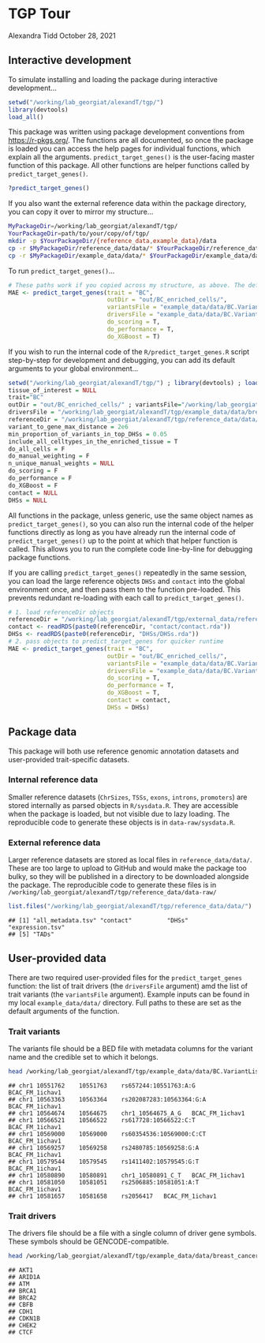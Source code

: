 TGP Tour
================
Alexandra Tidd
October 28, 2021

## Interactive development

To simulate installing and loading the package during interactive development...

``` r
setwd("/working/lab_georgiat/alexandT/tgp/")
library(devtools)
load_all()
```

This package was written using package development conventions from <https://r-pkgs.org/>. The functions are all documented, so once the package is loaded you can access the help pages for individual functions, which explain all the arguments. `predict_target_genes()` is the user-facing master function of this package. All other functions are helper functions called by `predict_target_genes()`.

``` r
?predict_target_genes()
```

If you also want the external reference data within the package directory, you can copy it over to mirror my structure...

``` bash
MyPackageDir=/working/lab_georgiat/alexandT/tgp/
YourPackageDir=path/to/your/copy/of/tgp/
mkdir -p $YourPackageDir/{reference_data,example_data}/data
cp -r $MyPackageDir/reference_data/data/* $YourPackageDir/reference_data/data/
cp -r $MyPackageDir/example_data/data/* $YourPackageDir/example_data/data/
```

To run `predict_target_genes()`...

``` r
# These paths work if you copied across my structure, as above. The default paths are full paths to my files, so should work the same.
MAE <- predict_target_genes(trait = "BC",
                            outDir = "out/BC_enriched_cells/",
                            variantsFile = "example_data/data/BC.VariantList.bed",
                            driversFile = "example_data/data/BC.VariantList.bed",
                            do_scoring = T,
                            do_performance = T,
                            do_XGBoost = T)
```

If you wish to run the internal code of the `R/predict_target_genes.R` script step-by-step for development and debugging, you can add its default arguments to your global environment...

``` r
setwd("/working/lab_georgiat/alexandT/tgp/") ; library(devtools) ; load_all() 
tissue_of_interest = NULL 
trait="BC" 
outDir = "out/BC_enriched_cells/" ; variantsFile="/working/lab_georgiat/alexandT/tgp/example_data/data/BC.VariantList.bed" 
driversFile = "/working/lab_georgiat/alexandT/tgp/example_data/data/breast_cancer_drivers_2021.txt" 
referenceDir = "/working/lab_georgiat/alexandT/tgp/reference_data/data/" 
variant_to_gene_max_distance = 2e6 
min_proportion_of_variants_in_top_DHSs = 0.05 
include_all_celltypes_in_the_enriched_tissue = T 
do_all_cells = F 
do_manual_weighting = F 
n_unique_manual_weights = NULL 
do_scoring = F 
do_performance = F 
do_XGBoost = F 
contact = NULL 
DHSs = NULL
```

All functions in the package, unless generic, use the same object names as `predict_target_genes()`, so you can also run the internal code of the helper functions directly as long as you have already run the internal code of `predict_target_genes()` up to the point at which that helper function is called. This allows you to run the complete code line-by-line for debugging package functions.

If you are calling `predict_target_genes()` repeatedly in the same session, you can load the large reference objects `DHSs` and `contact` into the global environment once, and then pass them to the function pre-loaded. This prevents redundant re-loading with each call to `predict_target_genes()`.

``` r
# 1. load referenceDir objects
referenceDir = "/working/lab_georgiat/alexandT/tgp/external_data/reference/"
contact <- readRDS(paste0(referenceDir, "contact/contact.rda"))
DHSs <- readRDS(paste0(referenceDir, "DHSs/DHSs.rda"))
# 2. pass objects to predict_target_genes for quicker runtime
MAE <- predict_target_genes(trait = "BC",
                            outDir = "out/BC_enriched_cells/",
                            variantsFile = "example_data/data/BC.VariantList.bed",
                            driversFile = "example_data/data/BC.VariantList.bed",
                            do_scoring = T,
                            do_performance = T,
                            do_XGBoost = T,
                            contact = contact,
                            DHSs = DHSs)
```

## Package data

This package will both use reference genomic annotation datasets and user-provided trait-specific datasets.

### Internal reference data

Smaller reference datasets (`ChrSizes`, `TSSs`, `exons`, `introns`, `promoters`) are stored internally as parsed objects in `R/sysdata.R`. They are accessible when the package is loaded, but not visible due to lazy loading. The reproducible code to generate these objects is in `data-raw/sysdata.R`.

### External reference data

Larger reference datasets are stored as local files in `reference_data/data/`. These are too large to upload to GitHub and would make the package too bulky, so they will be published in a directory to be downloaded alongside the package. The reproducible code to generate these files is in `/working/lab_georgiat/alexandT/tgp/reference_data/data-raw/`

``` r
list.files("/working/lab_georgiat/alexandT/tgp/reference_data/data/")
```

    ## [1] "all_metadata.tsv" "contact"          "DHSs"             "expression.tsv"  
    ## [5] "TADs"

## User-provided data

There are two required user-provided files for the `predict_target_genes` function: the list of trait drivers (the `driversFile` argument) amd the list of trait variants (the `variantsFile` argument). Example inputs can be found in my local `example_data/data/` directory. Full paths to these are set as the default arguments of the function.

### Trait variants

The variants file should be a BED file with metadata columns for the variant name and the credible set to which it belongs.

``` bash
head /working/lab_georgiat/alexandT/tgp/example_data/data/BC.VariantList.bed
```

    ## chr1 10551762    10551763    rs657244:10551763:A:G   BCAC_FM_1ichav1
    ## chr1 10563363    10563364    rs202087283:10563364:G:A    BCAC_FM_1ichav1
    ## chr1 10564674    10564675    chr1_10564675_A_G   BCAC_FM_1ichav1
    ## chr1 10566521    10566522    rs617728:10566522:C:T   BCAC_FM_1ichav1
    ## chr1 10569000    10569000    rs60354536:10569000:C:CT    BCAC_FM_1ichav1
    ## chr1 10569257    10569258    rs2480785:10569258:G:A  BCAC_FM_1ichav1
    ## chr1 10579544    10579545    rs1411402:10579545:G:T  BCAC_FM_1ichav1
    ## chr1 10580890    10580891    chr1_10580891_C_T   BCAC_FM_1ichav1
    ## chr1 10581050    10581051    rs2506885:10581051:A:T  BCAC_FM_1ichav1
    ## chr1 10581657    10581658    rs2056417   BCAC_FM_1ichav1

### Trait drivers

The drivers file should be a file with a single column of driver gene symbols. These symbols should be GENCODE-compatible.

``` bash
head /working/lab_georgiat/alexandT/tgp/example_data/data/breast_cancer_drivers_2021.txt
```

    ## AKT1
    ## ARID1A
    ## ATM
    ## BRCA1
    ## BRCA2
    ## CBFB
    ## CDH1
    ## CDKN1B
    ## CHEK2
    ## CTCF
